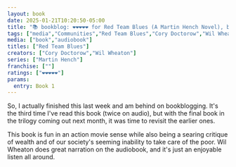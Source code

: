 ```yaml
---
layout: book
date: 2025-01-21T10:20:50-05:00
title: "📚 bookblog: ❤️❤️❤️❤️❤️ for Red Team Blues (A Martin Hench Novel), by Cory Doctorow"
tags: ["media","Communities","Red Team Blues","Cory Doctorow","Wil Wheaton","audiobook","wealth","poverty","Martin Hench series"]
media: ["book","audiobook"]
titles: ["Red Team Blues"]
creators: ["Cory Doctorow","Wil Wheaton"]
series: ["Martin Hench"]
franchise: [""]
ratings: ["❤️❤️❤️❤️❤️"]
params:
  entry: Book 1
---
```


So, I actually finished this last week and am behind on bookblogging. It's the third time I've read this book (twice on audio), but with the final book in the trilogy coming out next month, it was time to revisit the earlier ones.

This book is fun in an action movie sense while also being a searing critique of wealth and of our society's seeming inability to take care of the poor. Wil Wheaton does great narration on the audiobook, and it's just an enjoyable listen all around.
